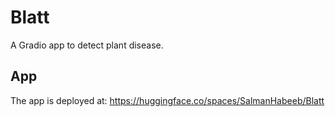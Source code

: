 # Blatt
A Gradio app to detect plant disease.

## App

The app is deployed at: https://huggingface.co/spaces/SalmanHabeeb/Blatt
